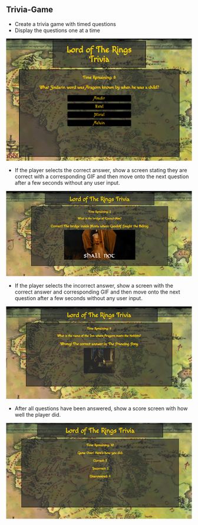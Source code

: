 ## Trivia-Game

* Create a trivia game with timed questions
* Display the questions one at a time

![LoTR](https://github.com/pamelatholan/Trivia-Game/blob/master/assets/images/LoTR.PNG)
* If the player selects the correct answer, show a screen stating they are correct with a corresponding GIF and then move onto the next question after a few seconds without any user input.

![Correct](https://github.com/pamelatholan/Trivia-Game/blob/master/assets/images/correct.PNG)
* If the player selects the incorrect answer, show a screen with the correct answer and corresponding GIF and then move onto the next question after a few seconds without any user input.

![Incorrect](https://github.com/pamelatholan/Trivia-Game/blob/master/assets/images/incorrect.PNG)
* After all questions have been answered, show a score screen with how well the player did.

![Score](https://github.com/pamelatholan/Trivia-Game/blob/master/assets/images/score.PNG)

